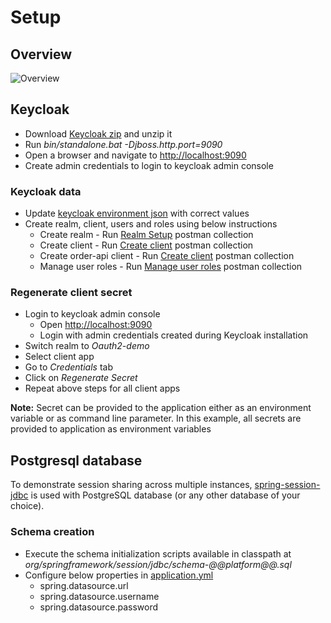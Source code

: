# Setup

## Overview
![Overview](https://i.ibb.co/CsVz0JN/Keycloak-POC-Setup.png)

## Keycloak

* Download [Keycloak zip](https://www.keycloak.org/downloads) and unzip it
* Run *bin/standalone.bat -Djboss.http.port=9090*
* Open a browser and navigate to [http://localhost:9090](http://localhost:9090)
* Create admin credentials to login to keycloak admin console

### Keycloak data
* Update [keycloak environment json](postman/keycloak.postman_environment.json) with correct values
* Create realm, client, users and roles using below instructions
    * Create realm - Run [Realm Setup](postman/1_Realm_Setup.postman_collection.json) postman collection
    * Create client - Run [Create client](postman/2_Create_client_app.postman_collection.json) postman collection
    * Create order-api client - Run [Create client](postman/3_Create_order-api_app.postman_collection.json) postman collection
    * Manage user roles - Run [Manage user roles](postman/4_Manage_user_roles.postman_collection.json) postman collection

### Regenerate client secret
* Login to keycloak admin console
    * Open [http://localhost:9090](http://localhost:9090)
    * Login with admin credentials created during Keycloak installation
* Switch realm to *Oauth2-demo*
* Select client app
* Go to *Credentials* tab
* Click on *Regenerate Secret*
* Repeat above steps for all client apps

**Note:**  Secret can be provided to the application either as an environment variable or as command line parameter. In
this example, all secrets are provided to application as environment variables

## Postgresql database
To demonstrate session sharing across multiple instances, [spring-session-jdbc](https://spring.io/projects/spring-session-jdbc) 
is used with PostgreSQL database (or any other database of your choice).

### Schema creation
* Execute the schema initialization scripts available in classpath at *org/springframework/session/jdbc/schema-@@platform@@.sql*
* Configure below properties in [application.yml](sample_webapp/src/main/resources/application.yml)
  * spring.datasource.url
  * spring.datasource.username
  * spring.datasource.password
